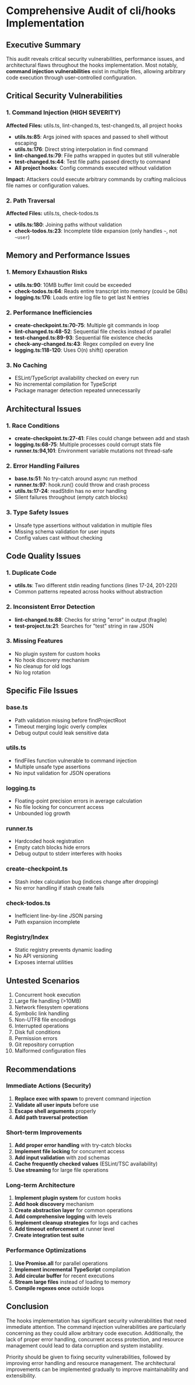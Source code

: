 # Comprehensive Audit of cli/hooks Implementation

## Executive Summary

This audit reveals critical security vulnerabilities, performance issues, and architectural flaws throughout the hooks implementation. Most notably, **command injection vulnerabilities** exist in multiple files, allowing arbitrary code execution through user-controlled configuration.

## Critical Security Vulnerabilities

### 1. Command Injection (HIGH SEVERITY)
**Affected Files:** utils.ts, lint-changed.ts, test-changed.ts, all project hooks

- **utils.ts:85**: Args joined with spaces and passed to shell without escaping
- **utils.ts:176**: Direct string interpolation in find command
- **lint-changed.ts:79**: File paths wrapped in quotes but still vulnerable
- **test-changed.ts:44**: Test file paths passed directly to command
- **All project hooks**: Config commands executed without validation

**Impact:** Attackers could execute arbitrary commands by crafting malicious file names or configuration values.

### 2. Path Traversal
**Affected Files:** utils.ts, check-todos.ts

- **utils.ts:180**: Joining paths without validation
- **check-todos.ts:23**: Incomplete tilde expansion (only handles `~`, not `~user`)

## Memory and Performance Issues

### 1. Memory Exhaustion Risks
- **utils.ts:90**: 10MB buffer limit could be exceeded
- **check-todos.ts:64**: Reads entire transcript into memory (could be GBs)
- **logging.ts:176**: Loads entire log file to get last N entries

### 2. Performance Inefficiencies
- **create-checkpoint.ts:70-75**: Multiple git commands in loop
- **lint-changed.ts:48-52**: Sequential file checks instead of parallel
- **test-changed.ts:89-93**: Sequential file existence checks
- **check-any-changed.ts:43**: Regex compiled on every line
- **logging.ts:118-120**: Uses O(n) shift() operation

### 3. No Caching
- ESLint/TypeScript availability checked on every run
- No incremental compilation for TypeScript
- Package manager detection repeated unnecessarily

## Architectural Issues

### 1. Race Conditions
- **create-checkpoint.ts:27-41**: Files could change between add and stash
- **logging.ts:68-75**: Multiple processes could corrupt stats file
- **runner.ts:94,101**: Environment variable mutations not thread-safe

### 2. Error Handling Failures
- **base.ts:51**: No try-catch around async run method
- **runner.ts:97**: hook.run() could throw and crash process
- **utils.ts:17-24**: readStdin has no error handling
- Silent failures throughout (empty catch blocks)

### 3. Type Safety Issues
- Unsafe type assertions without validation in multiple files
- Missing schema validation for user inputs
- Config values cast without checking

## Code Quality Issues

### 1. Duplicate Code
- **utils.ts**: Two different stdin reading functions (lines 17-24, 201-220)
- Common patterns repeated across hooks without abstraction

### 2. Inconsistent Error Detection
- **lint-changed.ts:88**: Checks for string "error" in output (fragile)
- **test-project.ts:21**: Searches for "test" string in raw JSON

### 3. Missing Features
- No plugin system for custom hooks
- No hook discovery mechanism
- No cleanup for old logs
- No log rotation

## Specific File Issues

### base.ts
- Path validation missing before findProjectRoot
- Timeout merging logic overly complex
- Debug output could leak sensitive data

### utils.ts
- findFiles function vulnerable to command injection
- Multiple unsafe type assertions
- No input validation for JSON operations

### logging.ts
- Floating-point precision errors in average calculation
- No file locking for concurrent access
- Unbounded log growth

### runner.ts
- Hardcoded hook registration
- Empty catch blocks hide errors
- Debug output to stderr interferes with hooks

### create-checkpoint.ts
- Stash index calculation bug (indices change after dropping)
- No error handling if stash create fails

### check-todos.ts
- Inefficient line-by-line JSON parsing
- Path expansion incomplete

### Registry/Index
- Static registry prevents dynamic loading
- No API versioning
- Exposes internal utilities

## Untested Scenarios

1. Concurrent hook execution
2. Large file handling (>10MB)
3. Network filesystem operations
4. Symbolic link handling
5. Non-UTF8 file encodings
6. Interrupted operations
7. Disk full conditions
8. Permission errors
9. Git repository corruption
10. Malformed configuration files

## Recommendations

### Immediate Actions (Security)
1. **Replace exec with spawn** to prevent command injection
2. **Validate all user inputs** before use
3. **Escape shell arguments** properly
4. **Add path traversal protection**

### Short-term Improvements
1. **Add proper error handling** with try-catch blocks
2. **Implement file locking** for concurrent access
3. **Add input validation** with zod schemas
4. **Cache frequently checked values** (ESLint/TSC availability)
5. **Use streaming** for large file operations

### Long-term Architecture
1. **Implement plugin system** for custom hooks
2. **Add hook discovery** mechanism
3. **Create abstraction layer** for common operations
4. **Add comprehensive logging** with levels
5. **Implement cleanup strategies** for logs and caches
6. **Add timeout enforcement** at runner level
7. **Create integration test suite**

### Performance Optimizations
1. **Use Promise.all** for parallel operations
2. **Implement incremental TypeScript** compilation
3. **Add circular buffer** for recent executions
4. **Stream large files** instead of loading to memory
5. **Compile regexes once** outside loops

## Conclusion

The hooks implementation has significant security vulnerabilities that need immediate attention. The command injection vulnerabilities are particularly concerning as they could allow arbitrary code execution. Additionally, the lack of proper error handling, concurrent access protection, and resource management could lead to data corruption and system instability.

Priority should be given to fixing security vulnerabilities, followed by improving error handling and resource management. The architectural improvements can be implemented gradually to improve maintainability and extensibility.